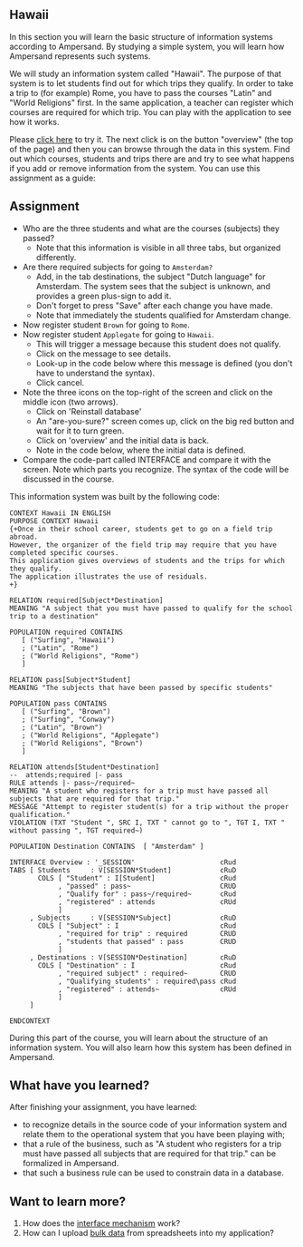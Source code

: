 ## Hawaii

In this section you will learn the basic structure of information systems according to Ampersand. By studying a simple system, you will learn how Ampersand represents such systems.

We will study an information system called "Hawaii". The purpose of that system is to let students find out for which trips they qualify. In order to take a trip to \(for example\) Rome, you have to pass the courses "Latin" and "World Religions" first. In the same application, a teacher can register which courses are required for which trip. You can play with the application to see how it works.

Please [click here](http://ampersand.tarski.nl/Hawaii) to try it. The next click is on the button "overview" \(the top of the page\) and then you can browse through the data in this system. Find out which courses, students and trips there are and try to see what happens if you add or remove information from the system. You can use this assignment as a guide:

## Assignment

* Who are the three students and what are the courses \(subjects\) they passed?
  * Note that this information is visible in all three tabs, but organized differently.
* Are there required subjects for going to `Amsterdam?`
  * Add, in the tab destinations, the subject "Dutch language" for Amsterdam. The system sees that the subject is unknown, and provides a green plus-sign to add it.
  * Don't forget to press "Save" after each change you have made.
  * Note that immediately the students qualified for Amsterdam change.
* Now register student `Brown` for going to `Rome`.
* Now register student `Applegate` for going to `Hawaii`.
  * This will trigger a message because this student does not qualify.
  * Click on the message to see details.
  * Look-up in the code below where this message is defined \(you don't have to understand the syntax\).
  * Click cancel.
* Note the three icons on the top-right of the screen and click on the middle icon \(two arrows\).
  * Click on 'Reinstall database'
  * An "are-you-sure?" screen comes up, click on the big red button and wait for it to turn green.
  * Click on 'overview' and the initial data is back.
  * Note in the code below, where the initial data is defined.
* Compare the code-part called INTERFACE and compare it with the screen. Note which parts you recognize. The syntax of the code will be discussed in the course.

This information system was built by the following code:

```
CONTEXT Hawaii IN ENGLISH
PURPOSE CONTEXT Hawaii
{+Once in their school career, students get to go on a field trip abroad.
However, the organizer of the field trip may require that you have completed specific courses.
This application gives overviews of students and the trips for which they qualify.
The application illustrates the use of residuals.
+}

RELATION required[Subject*Destination]
MEANING "A subject that you must have passed to qualify for the school trip to a destination"

POPULATION required CONTAINS
   [ ("Surfing", "Hawaii")
   ; ("Latin", "Rome")
   ; ("World Religions", "Rome")
   ]

RELATION pass[Subject*Student]
MEANING "The subjects that have been passed by specific students"

POPULATION pass CONTAINS
   [ ("Surfing", "Brown")
   ; ("Surfing", "Conway")
   ; ("Latin", "Brown")
   ; ("World Religions", "Applegate")
   ; ("World Religions", "Brown")
   ]

RELATION attends[Student*Destination]
--  attends;required |- pass
RULE attends |- pass~/required~
MEANING "A student who registers for a trip must have passed all subjects that are required for that trip."
MESSAGE "Attempt to register student(s) for a trip without the proper qualification."
VIOLATION (TXT "Student ", SRC I, TXT " cannot go to ", TGT I, TXT " without passing ", TGT required~)

POPULATION Destination CONTAINS  [ "Amsterdam" ]

INTERFACE Overview : '_SESSION'                     cRud
TABS [ Students     : V[SESSION*Student]            cRuD
       COLS [ "Student" : I[Student]                cRud
            , "passed" : pass~                      CRUD
            , "Qualify for" : pass~/required~       cRud
            , "registered" : attends                cRUd
            ]
     , Subjects     : V[SESSION*Subject]            cRuD
       COLS [ "Subject" : I                         cRud
            , "required for trip" : required        CRUD
            , "students that passed" : pass         CRUD
            ]
     , Destinations : V[SESSION*Destination]        cRuD
       COLS [ "Destination" : I                     cRud
            , "required subject" : required~        CRUD
            , "Qualifying students" : required\pass cRud
            , "registered" : attends~               cRUd
            ]
     ]

ENDCONTEXT
```

During this part of the course, you will learn about the structure of an information system. You will also learn how this system has been defined in Ampersand.

## What have you learned?

After finishing your assignment, you have learned:

* to recognize details in the source code of your information system and relate them to the operational system that you have been playing with;
* that a rule of the business, such as "A student who registers for a trip must have passed all subjects that are required for that trip." can be formalized in Ampersand.
* that such a business rule can be used to constrain data in a database.

## Want to learn more?

1. How does the [interface mechanism](/syntax/interface.md) work?
2. How can I upload [bulk data](/tutorial/data-in-spreadsheets.md) from spreadsheets into my application?



